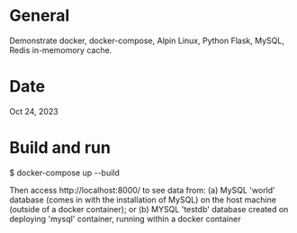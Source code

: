 # General 
Demonstrate docker, docker-compose, Alpin Linux, Python Flask, MySQL, Redis in-memomory cache.

# Date 
Oct 24, 2023

# Build and run 
$ docker-compose up --build

Then access http://localhost:8000/ to see data from:
(a) MySQL 'world' database (comes in with the installation of MySQL) on the host machine (outside of a docker container); or
(b) MYSQL 'testdb' database created on deploying 'mysql' container, running within a docker container

